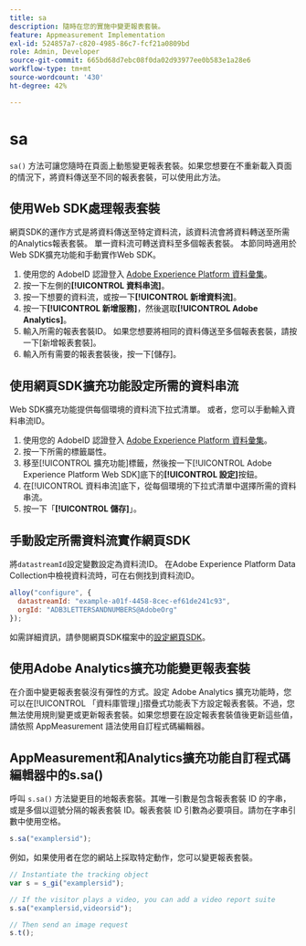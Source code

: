 ```yaml
---
title: sa
description: 隨時在您的實施中變更報表套裝。
feature: Appmeasurement Implementation
exl-id: 524857a7-c820-4985-86c7-fcf21a0809bd
role: Admin, Developer
source-git-commit: 665bd68d7ebc08f0da02d93977ee0b583e1a28e6
workflow-type: tm+mt
source-wordcount: '430'
ht-degree: 42%

---
```


# sa

`sa()` 方法可讓您隨時在頁面上動態變更報表套裝。如果您想要在不重新載入頁面的情況下，將資料傳送至不同的報表套裝，可以使用此方法。

## 使用Web SDK處理報表套裝

網頁SDK的運作方式是將資料傳送至特定資料流，該資料流會將資料轉送至所需的Analytics報表套裝。 單一資料流可轉送資料至多個報表套裝。 本節同時適用於Web SDK擴充功能和手動實作Web SDK。

1. 使用您的 AdobeID 認證登入 [Adobe Experience Platform 資料彙集](https://experience.adobe.com/data-collection)。
1. 按一下左側的&#x200B;**[!UICONTROL 資料串流]**。
1. 按一下想要的資料流，或按一下&#x200B;**[!UICONTROL 新增資料流]**。
1. 按一下&#x200B;**[!UICONTROL 新增服務]**，然後選取&#x200B;**[!UICONTROL Adobe Analytics]**。
1. 輸入所需的報表套裝ID。 如果您想要將相同的資料傳送至多個報表套裝，請按一下[新增報表套裝]。**&#x200B;**
1. 輸入所有需要的報表套裝後，按一下[儲存]。**&#x200B;**

## 使用網頁SDK擴充功能設定所需的資料串流

Web SDK擴充功能提供每個環境的資料流下拉式清單。 或者，您可以手動輸入資料串流ID。

1. 使用您的 AdobeID 認證登入 [Adobe Experience Platform 資料彙集](https://experience.adobe.com/data-collection)。
1. 按一下所需的標籤屬性。
1. 移至[!UICONTROL 擴充功能]標籤，然後按一下[!UICONTROL Adobe Experience Platform Web SDK]底下的&#x200B;**[!UICONTROL 設定]**&#x200B;按鈕。
1. 在[!UICONTROL 資料串流]底下，從每個環境的下拉式清單中選擇所需的資料串流。
1. 按一下「**[!UICONTROL 儲存]**」。

## 手動設定所需資料流實作網頁SDK

將`datastreamId`設定變數設定為資料流ID。 在Adobe Experience Platform Data Collection中檢視資料流時，可在右側找到資料流ID。

```js
alloy("configure", {
  datastreamId: "example-a01f-4458-8cec-ef61de241c93",
  orgId: "ADB3LETTERSANDNUMBERS@AdobeOrg"
});
```

如需詳細資訊，請參閱網頁SDK檔案中的[設定網頁SDK](https://experienceleague.adobe.com/docs/experience-platform/edge/fundamentals/configuring-the-sdk.html?lang=zh-Hant)。

## 使用Adobe Analytics擴充功能變更報表套裝

在介面中變更報表套裝沒有彈性的方式。設定 Adobe Analytics 擴充功能時，您可以在[!UICONTROL 「資料庫管理」]摺疊式功能表下方設定報表套裝。不過，您無法使用規則變更或更新報表套裝。如果您想要在設定報表套裝值後更新這些值，請依照 AppMeasurement 語法使用自訂程式碼編輯器。

## AppMeasurement和Analytics擴充功能自訂程式碼編輯器中的s.sa()

呼叫 `s.sa()` 方法變更目的地報表套裝。其唯一引數是包含報表套裝 ID 的字串，或是多個以逗號分隔的報表套裝 ID。報表套裝 ID 引數為必要項目。請勿在字串引數中使用空格。

```js
s.sa("examplersid");
```

例如，如果使用者在您的網站上採取特定動作，您可以變更報表套裝。

```js
// Instantiate the tracking object
var s = s_gi("examplersid");

// If the visitor plays a video, you can add a video report suite
s.sa("examplersid,videorsid");

// Then send an image request
s.t();
```
